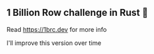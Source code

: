 ## 1 Billion Row challenge in Rust 🦀

Read https://1brc.dev for more info

I'll improve this version over time
